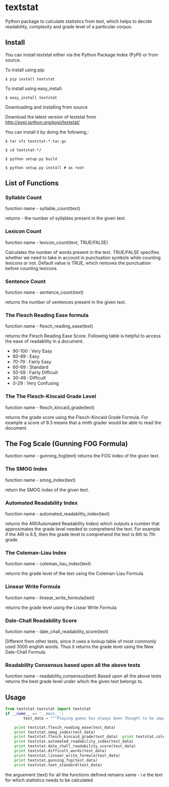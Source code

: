 textstat
========

Python package to calculate statistics from text, which helps to decide readability, complexity and grade level of a particular corpus.


Install
-------

You can install textstat either via the Python Package Index (PyPI) or from source.

To install using pip:

	$ pip install textstat
	
To install using easy_install:
	
	$ easy_install textstat

Downloading and installing from source

Download the latest version of textstat from http://pypi.python.org/pypi/textstat/

You can install it by doing the following,:

    $ tar xfz textstat-*.tar.gz
   
    $ cd textstat-*/
   
    $ python setup.py build
   
    $ python setup.py install # as root


List of Functions
----

### Syllable Count

function name - syllable_count(text)

returns - the number of syllables present in the given text.

### Lexicon Count

function name - lexicon_count(text, TRUE/FALSE)

Calculates the number of words present in the text.
TRUE/FALSE specifies whether we need to take in account in punctuation symbols while counting lexicons or not.
Default value is TRUE, which removes the punctuation before counting lexicons.

### Sentence Count

function name - sentence_count(text)

returns the number of sentences present in the given text.


### The Flesch Reading Ease formula

function name - flesch_reading_ease(text)

returns the Flesch Reading Ease Score. Following table is helpful to access the ease of readability in a document.

* 90-100 : Very Easy 
* 80-89 : Easy 
* 70-79 : Fairly Easy 
* 60-69 : Standard 
* 50-59 : Fairly Difficult 
* 30-49 : Difficult 
* 0-29 : Very Confusing

### The The Flesch-Kincaid Grade Level

function name - flesch_kincaid_grade(text)

returns the grade score using the Flesch-Kincaid Grade Formula.
</n>For example a score of 9.3 means that a ninth grader would be able to read the document.

## The Fog Scale (Gunning FOG Formula)
function name - gunning_fog(text)
returns the FOG index of the given text.

### The SMOG Index
function name - smog_index(text)

return the SMOG index of the given text.

### Automated Readability Index
function name - automated_readability_index(text)

returns the ARI(Automated Readability Index) which outputs a number that approximates the grade level needed to comprehend the text.
</n>For example if the ARI is 6.5, then the grade level to comprehend the text is 6th to 7th grade.

### The Coleman-Liau Index
function name - coleman_liau_index(text)

returns the grade level of the text using the Coleman-Liau Formula

### Linsear Write Formula
function name - linsear_write_formula(text)

returns the grade level using the Lisear Write Formula

### Dale-Chall Readability Score
function name - dale_chall_readability_score(text)

Different from other tests, since it uses a lookup table of most commonly used 3000 english words.
Thus it returns the grade level using the New Dale-Chall Formula.
### Readability Consensus based upon all the above tests
function name - readability_consensus(text)
Based upon all the above tests returns the best grade level under which the given text belongs to.


Usage
----------
```python
from textstat.textstat import textstat
if __name__ == '__main__':
		test_data = """Playing games has always been thought to be important to the development of well-balanced and creative children; however, what part, if any, they should play in the lives of adults has never been researched that deeply. I believe that playing games is every bit as important for adults as for children. Not only is taking time out to play games with our children and other adults valuable to building interpersonal relationships but is also a wonderful way to release built up tension."""

	print textstat.flesch_reading_ease(test_data)
	print textstat.smog_index(test_data)
	print textstat.flesch_kincaid_grade(test_data)	print textstat.coleman_liau_index(test_data)
	print textstat.automated_readability_index(test_data)
	print textstat.dale_chall_readability_score(test_data)
	print textstat.difficult_words(test_data)
	print textstat.linsear_write_formula(test_data)
	print textstat.gunning_fog(test_data)
	print textstat.text_standard(test_data)
```

the arguement (text) for all the functions defined remains same - 
i.e the text for which statistics needs to be calculated










